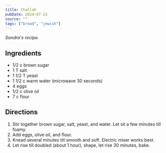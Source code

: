 ```yaml
---
title: Challah
pubDate: 2024-07-13
source: ""
tags: ["bread", "jewish"]
---
```


*Sondra's recipe.*

## Ingredients

- 1/2 c brown sugar
- 1 T salt
- 1 1/2 T yeast
- 1 1/2 c warm water (microwave 30 seconds)
- 4 eggs
- 1/2 c olive oil
- 7 c flour

## Directions

1. Stir together brown sugar, salt, yeast, and water. Let sit a few minutes till foamy.
2. Add eggs, olive oil, and flour.
3. Knead several minutes till smooth and soft. Electric mixer works best.
4. Let rise till doubled (about 1 hour), shape, let rise 30 minutes, bake.
